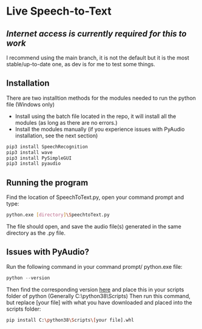 # Live Speech-to-Text

## *Internet access is currently required for this to work*
I recommend using the main branch, it is not the default but it is the most stable/up-to-date one, as dev is for me to test some things.

## Installation

There are two installtion methods for the modules needed to run the python file (Windows only)

- Install using the batch file located in the repo, it will install all the modules (as long as there are no errors.)
- Install the modules manually (if you experience issues with PyAudio installation, see the next section)
```bash
pip3 install SpeechRecognition
pip3 install wave
pip3 install PySimpleGUI
pip3 install pyaudio
```
## Running the program
Find the location of SpeechToText.py, open your command prompt and type:
```bash
python.exe [directory]\SpeechtoText.py
```
The file should open, and save the audio file(s) generated in the same directory as the .py file.

## Issues with PyAudio?
Run the following command in your command prompt/ python.exe file:
```python
python --version
```
Then find the corresponding version [here](https://www.lfd.uci.edu/~gohlke/pythonlibs/#pyaudio) and place this in your scripts folder of python (Generally C:\python38\Scripts)
Then run this command, but replace [your file] with what you have downloaded and placed into the scripts folder:
```bash
pip install C:\python38\Scripts\[your file].whl
```
